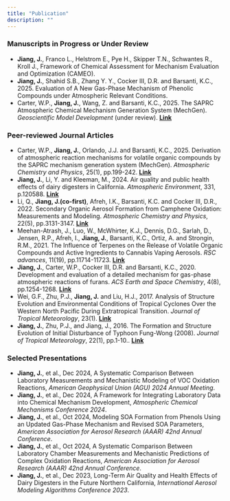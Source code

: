 ```yaml
---
title: "Publication"
description: ""
---
```



### Manuscripts in Progress or Under Review
 * **Jiang, J.**, Franco L., Helstrom E., Pye H., Skipper T.N., Schwantes R., Kroll J., Framework of Chemical Assessment for Mechanism Evaluation and Optimization (CAMEO).
 * **Jiang, J.**, Shahid S.B., Zhang Y. Y., Cocker III, D.R. and Barsanti, K.C., 2025. Evaluation of A New Gas-Phase Mechanism of Phenolic Compounds under Atmospheric Relevant Conditions.
 * Carter, W.P., **Jiang, J.**, Wang, Z. and Barsanti, K.C., 2025. The SAPRC Atmospheric Chemical Mechanism Generation System (MechGen). *Geoscientific Model Development* (under review). [**Link**](https://doi.org/10.5194/egusphere-2025-1183)

### Peer-reviewed Journal Articles
 * Carter, W.P., **Jiang, J.**, Orlando, J.J. and Barsanti, K.C., 2025. Derivation of atmospheric reaction mechanisms for volatile organic compounds by the SAPRC mechanism generation system (MechGen). *Atmospheric Chemistry and Physics*, 25(1), pp.199-242. [**Link**](https://doi.org/10.5194/acp-25-199-2025)
 * **Jiang, J.**, Li, Y. and Kleeman, M., 2024. Air quality and public health effects of dairy digesters in California. *Atmospheric Environment*, 331, p.120588. [**Link**](https://doi.org/10.1016/j.atmosenv.2024.120588)
 * Li, Q., **Jiang, J.(co-first)**, Afreh, I.K., Barsanti, K.C. and Cocker III, D.R., 2022. Secondary Organic Aerosol Formation from Camphene Oxidation: Measurements and Modeling. *Atmospheric Chemistry and Physics*, 22(5), pp.3131-3147. [**Link**](https://doi.org/10.5194/acp-22-3131-2022)
 * Meehan-Atrash, J., Luo, W., McWhirter, K.J., Dennis, D.G., Sarlah, D., Jensen, R.P., Afreh, I., **Jiang, J.**, Barsanti, K.C., Ortiz, A. and Strongin, R.M., 2021. The Influence of Terpenes on the Release of Volatile Organic Compounds and Active Ingredients to Cannabis Vaping Aerosols. *RSC advances*, 11(19), pp.11714-11723. [**Link**](https://doi.org/10.1039/D1RA00934F)
 * **Jiang, J.**, Carter, W.P., Cocker III, D.R. and Barsanti, K.C., 2020. Development and evaluation of a detailed mechanism for gas-phase atmospheric reactions of furans. *ACS Earth and Space Chemistry*, 4(8), pp.1254-1268. [**Link**](https://doi.org/10.1021/acsearthspacechem.0c00058)
 * Wei, G.F., Zhu, P.J., **Jiang, J.** and Liu, H.J., 2017. Analysis of Structure Evolution and Environmental Conditions of Tropical Cyclones Over the Western North Pacific During Extratropical Transition. *Journal of Tropical Meteorology*, 23(1). [**Link**](https://jtm.itmm.org.cn/article/doi/10.16555/j.1006-8775.2017.01.002?viewType=citedby-info)
 * **Jiang, J.**, Zhu, P.J., and Jiang, J., 2016. The Formation and Structure Evolution of Initial Disturbance of Typhoon Fung-Wong (2008). *Journal of Tropical Meteorology*, 22(1), pp.1-10.. [**Link**](https://jtm.itmm.org.cn/article/doi/10.16555/j.1006-8775.2016.01.001)

### Selected Presentations
 * **Jiang, J.**, et al., Dec 2024, A Systematic Comparison Between Laboratory Measurements and Mechanistic Modeling of VOC Oxidation Reactions, *American Geophysical Union (AGU) 2024 Annual Meeting*.
 * **Jiang, J.**, et al., Dec 2024, A Framework for Integrating Laboratory Data into Chemical Mechanism Development, *Atmospheric Chemical Mechanisms Conference 2024*.
 * **Jiang, J.**, et al., Oct 2024, Modeling SOA Formation from Phenols Using an Updated Gas-Phase Mechanism and Revised SOA Parameters, *American Association for Aerosol Research (AAAR) 42nd Annual Conference*.
 * **Jiang, J.**, et al., Oct 2024, A Systematic Comparison Between Laboratory Chamber Measurements and Mechanistic Predictions of Complex Oxidation Reactions, *American Association for Aerosol Research (AAAR) 42nd Annual Conference*.
 * **Jiang, J.**, et al., Dec 2023, Long-Term Air Quality and Health Effects of Dairy Digesters in the Future Northern California, *International Aerosol Modeling Algorithms Conference 2023*.

